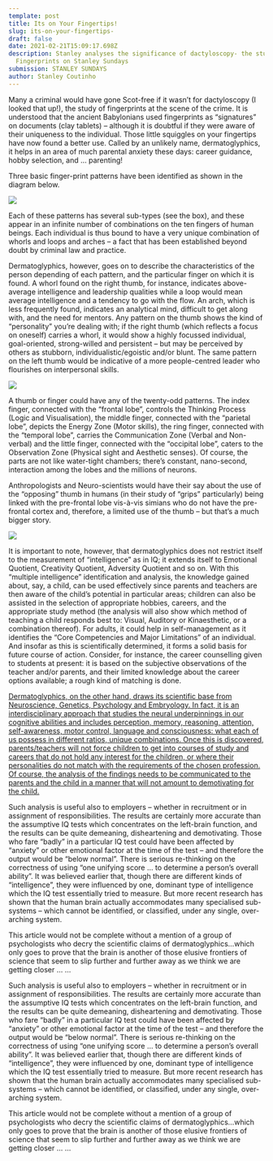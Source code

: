 ```yaml
---
template: post
title: Its on Your Fingertips!
slug: its-on-your-fingertips-
draft: false
date: 2021-02-21T15:09:17.698Z
description: Stanley analyses the significance of dactyloscopy- the study of
  Fingerprints on Stanley Sundays
submission: STANLEY SUNDAYS
author: Stanley Coutinho
---
```

Many a criminal would have gone Scot-free if it wasn’t for dactyloscopy (I looked that up!), the study of fingerprints at the scene of the crime. It is understood that the ancient Babylonians used fingerprints as “signatures” on documents (clay tablets) – although it is doubtful if they were aware of their uniqueness to the individual. Those little squiggles on your fingertips have now found a better use. Called by an unlikely name, dermatoglyphics, it helps in an area of much parental anxiety these days: career guidance, hobby selection, and … parenting!

Three basic finger-print patterns have been identified as shown in the diagram below.

![](/media/fingerprints.jpg)

Each of these patterns has several sub-types (see the box), and these appear in an infinite number of combinations on the ten fingers of human beings. Each individual is thus bound to have a very unique combination of whorls and loops and arches – a fact that has been established beyond doubt by criminal law and practice.

Dermatoglyphics, however, goes on to describe the characteristics of the person depending of each pattern, and the particular finger on which it is found. A whorl found on the right thumb, for instance, indicates above-average intelligence and leadership qualities while a loop would mean average intelligence and a tendency to go with the flow. An arch, which is less frequently found, indicates an analytical mind, difficult to get along with, and the need for mentors. Any pattern on the thumb shows the kind of “personality” you’re dealing with; if the right thumb (which reflects a focus on oneself) carries a whorl, it would show a highly focussed individual, goal-oriented, strong-willed and persistent – but may be perceived by others as stubborn, individualistic/egoistic and/or blunt. The same pattern on the left thumb would be indicative of a more people-centred leader who flourishes on interpersonal skills.

![](/media/fingerprints11.jpg)

A thumb or finger could have any of the twenty-odd patterns. The index finger, connected with the “frontal lobe”, controls the Thinking Process (Logic and Visualisation), the middle finger, connected with the “parietal lobe”, depicts the Energy Zone (Motor skills), the ring finger, connected with the “temporal lobe”, carries the Communication Zone (Verbal and Non-verbal) and the little finger, connected with the “occipital lobe”, caters to the Observation Zone (Physical sight and Aesthetic senses). Of course, the parts are not like water-tight chambers; there’s constant, nano-second, interaction among the lobes and the millions of neurons.

Anthropologists and Neuro-scientists would have their say about the use of the “opposing” thumb in humans (in their study of “grips” particularly) being linked with the pre-frontal lobe vis-à-vis simians who do not have the pre-frontal cortex and, therefore, a limited use of the thumb – but that’s a much bigger story. 

![](/media/picture5.jpg)

It is important to note, however, that dermatoglyphics does not restrict itself to the measurement of “intelligence” as in IQ; it extends itself to Emotional Quotient, Creativity Quotient, Adversity Quotient and so on. With this “multiple intelligence” identification and analysis, the knowledge gained about, say, a child, can be used effectively since parents and teachers are then aware of the child’s potential in particular areas; children can also be assisted in the selection of appropriate hobbies, careers, and the appropriate study method (the analysis will also show which method of teaching a child responds best to: Visual, Auditory or Kinaesthetic, or a combination thereof). For adults, it could help in self-management as it identifies the “Core Competencies and Major Limitations” of an individual. And insofar as this is scientifically determined, it forms a solid basis for future course of action. Consider, for instance, the career counselling given to students at present: it is based on the subjective observations of the teacher and/or parents, and their limited knowledge about the career options available; a rough kind of matching is done. 

[Dermatoglyphics, on the other hand, draws its scientific base from Neuroscience, Genetics, Psychology and Embryology. In fact, it is an interdisciplinary approach that studies the neural underpinnings in our cognitive abilities and includes perception, memory, reasoning, attention, self-awareness, motor control, language and consciousness: what each of us possess in different ratios, unique combinations. Once this is discovered, parents/teachers will not force children to get into courses of study and careers that do not hold any interest for the children, or where their personalities do not match with the requirements of the chosen profession. Of course, the analysis of the findings needs to be communicated to the parents and the child in a manner that will not amount to demotivating for the child.](<>)

Such analysis is useful also to employers – whether in recruitment or in assignment of responsibilities. The results are certainly more accurate than the assumptive IQ tests which concentrates on the left-brain function, and the results can be quite demeaning, disheartening and demotivating. Those who fare “badly” in a particular IQ test could have been affected by “anxiety” or other emotional factor at the time of the test – and therefore the output would be “below normal”. There is serious re-thinking on the correctness of using “one unifying score … to determine a person’s overall ability”. It was believed earlier that, though there are different kinds of “intelligence”, they were influenced by one, dominant type of intelligence which the IQ test essentially tried to measure. But more recent research has shown that the human brain actually accommodates many specialised sub-systems – which cannot be identified, or classified, under any single, over-arching system.

This article would not be complete without a mention of a group of psychologists who decry the scientific claims of dermatoglyphics…which only goes to prove that the brain is another of those elusive frontiers of science that seem to slip further and further away as we think we are getting closer … …

<!--EndFragment-->

Such analysis is useful also to employers – whether in recruitment or in assignment of responsibilities. The results are certainly more accurate than the assumptive IQ tests which concentrates on the left-brain function, and the results can be quite demeaning, disheartening and demotivating. Those who fare “badly” in a particular IQ test could have been affected by “anxiety” or other emotional factor at the time of the test – and therefore the output would be “below normal”. There is serious re-thinking on the correctness of using “one unifying score … to determine a person’s overall ability”. It was believed earlier that, though there are different kinds of “intelligence”, they were influenced by one, dominant type of intelligence which the IQ test essentially tried to measure. But more recent research has shown that the human brain actually accommodates many specialised sub-systems – which cannot be identified, or classified, under any single, over-arching system.

This article would not be complete without a mention of a group of psychologists who decry the scientific claims of dermatoglyphics…which only goes to prove that the brain is another of those elusive frontiers of science that seem to slip further and further away as we think we are getting closer … …